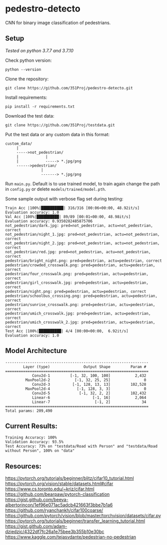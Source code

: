 # pedestro-detecto
CNN for binary image classification of pedestrians.

## Setup

*Tested on python 3.7.7 and 3.7.10*

Check python version:

```
python --version
```

Clone the repository:

```
git clone https://github.com/351Proj/pedestro-detecto.git
```

Install requirements:

```
pip install -r requirements.txt
```

Download the test data:

```
git clone https://github.com/351Proj/testdata.git
```

Put the test data or any custom data in this format:

```
custom_data/
     |
     ----->not_pedestrian/
     |            |
     |            -----> *.jpg/png
     ------>pedestrian/
                |
                -------> *.jpg/png
```

Run `main.py`. Default is to use trained model, to train again change the path in `config.py` or delete `models/trained/model.pth`.

Some sample output with verbose flag set during testing:

```
Train Acc |100%|██████████| 316/316 [00:06<00:00, 48.92it/s]
Evaluation accuracy: 1.0
Val Acc |100%|██████████| 89/89 [00:01<00:00, 48.98it/s]
Evaluation accuracy: 0.9350282485875706
not_pedestrian/dark.jpg: pred=not_pedestrian, actu=not_pedestrian, correct
not_pedestrian/night_1.jpg: pred=not_pedestrian, actu=not_pedestrian, correct
not_pedestrian/night_2.jpg: pred=not_pedestrian, actu=not_pedestrian, correct
not_pedestrian/red.jpg: pred=not_pedestrian, actu=not_pedestrian, correct
pedestrian/bright_night.png: pred=pedestrian, actu=pedestrian, correct
pedestrian/crowded_crosswalk.png: pred=pedestrian, actu=pedestrian, correct
pedestrian/four_crosswalk.png: pred=pedestrian, actu=pedestrian, correct
pedestrian/girl_crosswalk.jpg: pred=pedestrian, actu=pedestrian, correct
pedestrian/night.png: pred=pedestrian, actu=pedestrian, correct
pedestrian/schoolbus_crossing.png: pred=pedestrian, actu=pedestrian, correct
pedestrian/sunrise_crosswalk.png: pred=pedestrian, actu=pedestrian, correct
pedestrian/umich_crosswalk.jpg: pred=pedestrian, actu=pedestrian, correct
pedestrian/umich_crosswalk_2.jpg: pred=pedestrian, actu=pedestrian, correct
Test Acc |100%|██████████| 4/4 [00:00<00:00,  6.92it/s]
Evaluation accuracy: 1.0
```

## Model Architecture
```
----------------------------------------------------------------
        Layer (type)               Output Shape         Param #
================================================================
            Conv2d-1         [-1, 32, 100, 100]           2,432
         MaxPool2d-2           [-1, 32, 25, 25]               0
            Conv2d-3          [-1, 128, 13, 13]         102,528
         MaxPool2d-4            [-1, 128, 3, 3]               0
            Conv2d-5             [-1, 32, 2, 2]         102,432
            Linear-6                   [-1, 16]           2,064
            Linear-7                    [-1, 2]              34
================================================================
Total params: 209,490
```

## Current Results:
```
Training Accuracy: 100%
Validation Accuracy: 93.5%
Test Accuracy: 73% on "testdata/Road with Person" and "testdata/Road without Person", 100% on "data"
```

## Resources:

https://pytorch.org/tutorials/beginner/blitz/cifar10_tutorial.html
https://pytorch.org/vision/stable/datasets.html#cifar
https://www.cs.toronto.edu/~kriz/cifar.html
https://github.com/bearpaw/pytorch-classification
https://gist.github.com/beeva-albertorincon/1ef96e071ac5adcb421663f3bbe7b1a6
https://github.com/ryanchankh/cifar100coarse/
https://github.com/pytorch/vision/blob/master/torchvision/datasets/cifar.py
https://pytorch.org/tutorials/beginner/transfer_learning_tutorial.html
https://gist.github.com/adam-dziedzic/4322df7fc26a1e75bee3b355b10e30bc
https://www.kaggle.com/tejasvdante/pedestrian-no-pedestrian